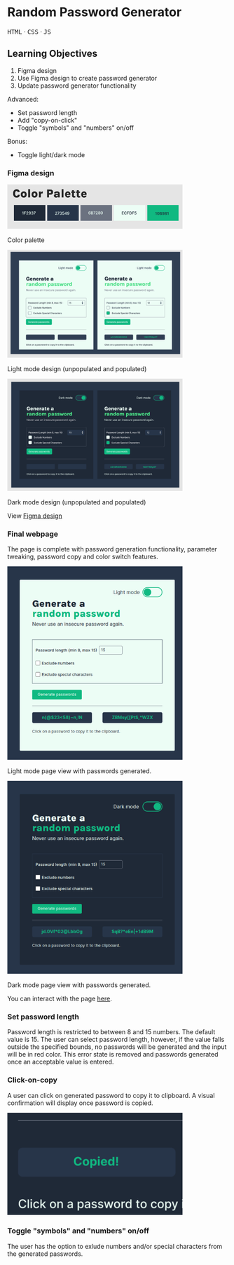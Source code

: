 # Random Password Generator

<kbd>HTML</kbd> &middot; <kbd>CSS</kbd> &middot; <kbd>JS</kbd>

## Learning Objectives

1. Figma design
2. Use Figma design to create password generator
3. Update password generator functionality

Advanced:
- Set password length
- Add "copy-on-click"
- Toggle "symbols" and "numbers" on/off

Bonus:
* Toggle light/dark mode

### Figma design

<img src="./images/color-palette.png" width="400" />

Color palette

<img src="./images/light-mode.png" width="400" />

Light mode design (unpopulated and populated)

<img src="./images/dark-mode.png" width="400" />

Dark mode design (unpopulated and populated)

View [Figma design](https://www.figma.com/design/AdUXfMotzsXPAE2MZ17qIF/Random-Password-Generator?node-id=0%3A1&t=6kyDcbhF1EwsH4De-1)

### Final webpage

The page is complete with password generation functionality, parameter tweaking, password copy and color switch features.

<img src="./images/light-mode-page.png" width="400" />

Light mode page view with passwords generated.

<img src="./images/dark-mode-page.png" width="400" />

Dark mode page view with passwords generated.

You can interact with the page [here](https://jarabi.github.io/password-generator/).

### Set password length

Password length is restricted to between 8 and 15 numbers. The default value is 15. The user can select password length, however, if the value falls outside the specified bounds, no passwords will be generated and the input will be in red color. This error state is removed and passwords generated once an acceptable value is entered.

### Click-on-copy

A user can click on generated password to copy it to clipboard. A visual confirmation will display once password is copied.

<img src="./images/copy-confirmation.png" width="400" />

### Toggle "symbols" and "numbers" on/off

The user has the option to exlude numbers and/or special characters from the generated passwords.
